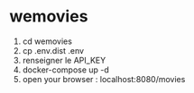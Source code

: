 # wemovies
1. cd wemovies 
2. cp .env.dist .env
3. renseigner le API_KEY
2. docker-compose up -d
3. open your browser : localhost:8080/movies
